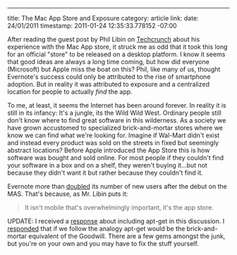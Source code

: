 --- 
title: The Mac App Store and Exposure
category: article
link: 
date: 24/01/2011
timestamp: 2011-01-24 12:35:33.778152 -07:00

After reading the guest post by Phil Libin on [Techcrunch](http://techcrunch.com/2011/01/19/evernote-mac-app-store/) about his experience with the Mac App store, it struck me as odd that it took this long for an official "store" to be released on a desktop platform. I know it seems that good ideas are always a long time coming, but how did everyone (Microsoft) but Apple miss the boat on this? Phil, like many of us, thought Evernote's success could only be attributed to the rise of smartphone adoption. But in reality it was attributed to exposure and a centralized location for people to actually *find* the app.

To me, at least, it seems the Internet has been around forever. In reality it is still in its infancy:  It's a jungle, its the Wild Wild West. Ordinary people still don't know where to find great software in this wilderness. As a society we have grown accustomed to specialized brick-and-mortar stores where we know we can find what we're looking for. Imagine if Wal-Mart didn't exist and instead every product was sold on the streets in fixed but seemingly abstract locations? Before Apple introduced the App Store this is how software was bought and sold online. For most people if they couldn't find your software in a box and on a shelf, they weren't buying it...but not because they didn't want it but rather because they couldn't find it.

Evernote more than [doubled](http://blog.evernote.com/2011/01/07/mac-app-store-more-than-doubles-new-users/) its number of new users after the debut on the MAS. That's because, as Mr. Libin puts it:

>It isn't mobile that's overwhelmingly important, it's the app store.

UPDATE: I received a [response](https://twitter.com/derrickbowen/status/29712518133846016) about including apt-get in this discussion. I [responded](https://twitter.com/amazonmp3/status/29713202635874304) that if we follow the analogy apt-get would be the brick-and-mortar equivalent of the Goodwill. There are a few gems amongst the junk, but you're on your own and you may have to fix the stuff yourself.